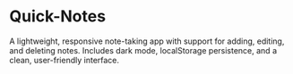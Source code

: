 # Quick-Notes
A lightweight, responsive note-taking app with support for adding, editing, and deleting notes. Includes dark mode, localStorage persistence, and a clean, user-friendly interface.
